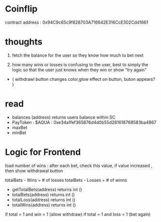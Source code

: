 # Coinflip
contract address : 0x94C9c65c9f828703A716642E316CcE302Cdd1661 

# thoughts 

1. fetch the balance for the user so they know how much to bet next 

2. how many wins or losses is confusing to the user, best to simply the logic so that the user just knows when they win or show "try again"
- ( withdrawl button changes color,glow effect on button, buton appears? )



# read 
- balances (address) returns users balance within SC
- PayToken : $AQUA : 0xe34a1fef365876d4d0b55d281618768583ba4867 
- maxBet 
- minBet 

# Logic for Frontend 

load number of wins : after each bet, check this value, if value increased , then show withdrawal button

totalBets - Wins = # of losses 
totalBets - Losses = # of winns

- getTotalBets(address) returns int ()
- totalBets(address) returns int ()
- totalLoss(address) returns int ()
- totalWins(address) returns int ()

if total = 1 and win = 1 (allow withdraw)
if total = 1 and loss = 1 (bet again)